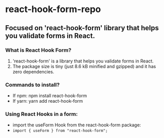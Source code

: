 # react-hook-form-repo
## Focused on 'react-hook-form' library that helps you validate forms in React.

### What is React Hook Form?

1. 'react-hook-form' is a library that helps you validate forms in React.
2. The package size is tiny (just 8.6 kB minified and gzipped) and it has zero dependencies.

### Commands to install?
- If npm: npm install react-hook-form
- If yarn: yarn add react-hook-form

### Using React Hooks in a form:
- import the useForm Hook from the react-hook-form package:
- `import { useForm } from "react-hook-form";`
